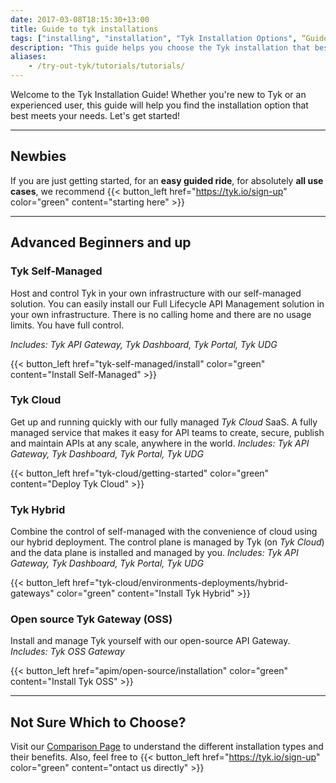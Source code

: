 ```yaml
--- 
date: 2017-03-08T18:15:30+13:00
title: Guide to tyk installations
tags: ["installing", "installation", "Tyk Installation Options", “Guide to Tyk installations”, "Tyk Open Source API Gateway", "Tyk Self-Managed Installation", "Tyk Cloud Installation"]
description: "This guide helps you choose the Tyk installation that best suits your needs."
aliases:
    - /try-out-tyk/tutorials/tutorials/
---
```


Welcome to the Tyk Installation Guide! Whether you're new to Tyk or an experienced user, this guide will help you find the installation option that best meets your needs. Let's get started!

---

## Newbies
If you are just getting started, for an **easy guided ride**, for absolutely **all use cases**, we recommend
{{< button_left href="https://tyk.io/sign-up" color="green" content="starting here" >}}

---

## Advanced Beginners and up

### Tyk Self-Managed
Host and control Tyk in your own infrastructure with our
self-managed solution. You can easily install our Full Lifecycle API Management solution in your own infrastructure.
There is no calling home and there are no usage limits. You have full control.

*Includes: Tyk API Gateway, Tyk Dashboard, Tyk Portal, Tyk UDG*

{{< button_left href="tyk-self-managed/install" color="green" content="Install Self-Managed" >}}

### Tyk Cloud
Get up and running quickly with our fully managed *Tyk Cloud* SaaS.
A fully managed service that makes it easy for API teams to create, secure, publish and maintain APIs at any scale,
anywhere in the world.
*Includes: Tyk API Gateway, Tyk Dashboard, Tyk Portal, Tyk UDG*

{{< button_left href="tyk-cloud/getting-started" color="green" content="Deploy Tyk Cloud" >}}

### Tyk Hybrid
Combine the control of self-managed with the convenience of cloud using our hybrid deployment. The control plane is managed by Tyk (on *Tyk Cloud*) and the data plane is installed and managed by you.
*Includes: Tyk API Gateway, Tyk Dashboard, Tyk Portal, Tyk UDG*

{{< button_left href="tyk-cloud/environments-deployments/hybrid-gateways" color="green" content="Install Tyk Hybrid" >}}

 
### Open source Tyk Gateway (OSS)
Install and manage Tyk yourself with our open-source API Gateway.
*Includes: Tyk OSS Gateway*

{{< button_left href="apim/open-source/installation" color="green" content="Install Tyk OSS" >}}

---

## Not Sure Which to Choose?
Visit our [Comparison Page](ref "https://tyk.io/about/contact") to understand the different installation types and their benefits.
Also, feel free to {{< button_left href="https://tyk.io/sign-up" color="green" content="ontact us directly" >}}
